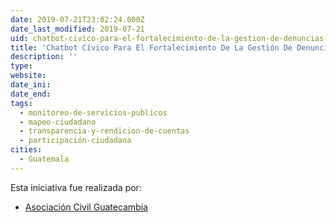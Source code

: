 ```yaml
---
date: 2019-07-21T23:02:24.000Z
date_last_modified: 2019-07-21
uid: chatbot-civico-para-el-fortalecimiento-de-la-gestion-de-denuncias-ciudadanas-en-la-municipalidad-de-quetzaltenango
title: 'Chatbot Cívico Para El Fortalecimiento De La Gestión De Denuncias Ciudadanas En La Municipalidad De Quetzaltenango'
description: ''
type: 
website: 
date_ini: 
date_end: 
tags:
  - monitoreo-de-servicios-publicos
  - mapeo-ciudadano
  - transparencia-y-rendicion-de-cuentas
  - participación-ciudadana
cities: 
  - Guatemala
---
```


Esta iniciativa fue realizada por:

- [Asociación Civil Guatecambia](/organizaciones/asociacion-civil-guatecambia)

